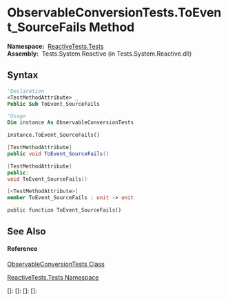 # ObservableConversionTests.ToEvent\_SourceFails Method

**Namespace:**  [ReactiveTests.Tests](ReactiveTests.Tests\ReactiveTests.Tests.md)  
**Assembly:**  Tests.System.Reactive (in Tests.System.Reactive.dll)

## Syntax

```vb
'Declaration
<TestMethodAttribute> _
Public Sub ToEvent_SourceFails
```

```vb
'Usage
Dim instance As ObservableConversionTests

instance.ToEvent_SourceFails()
```

```csharp
[TestMethodAttribute]
public void ToEvent_SourceFails()
```

```c++
[TestMethodAttribute]
public:
void ToEvent_SourceFails()
```

```fsharp
[<TestMethodAttribute>]
member ToEvent_SourceFails : unit -> unit 
```

```jscript
public function ToEvent_SourceFails()
```

## See Also

#### Reference

[ObservableConversionTests Class](ObservableConversionTests\ObservableConversionTests.md)

[ReactiveTests.Tests Namespace](ReactiveTests.Tests\ReactiveTests.Tests.md)

[]: 
[]: 
[]: 
[]: 